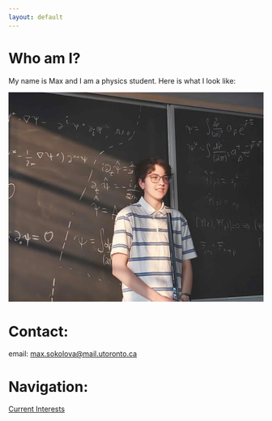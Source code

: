 ```yaml
---
layout: default
---
```


# Who am I? 

My name is Max and I am a physics student. Here is what I look like:  

![Hello](./me.jpg "Here is me")

# Contact:

email: max.sokolova@mail.utoronto.ca

# Navigation:

[Current Interests](./another-page.html)
